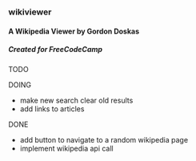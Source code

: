 ### wikiviewer

#### A Wikipedia Viewer by Gordon Doskas

##### Created for FreeCodeCamp


TODO

DOING
- make new search clear old results
- add links to articles

DONE
- add button to navigate to a random wikipedia page
- implement wikipedia api call
